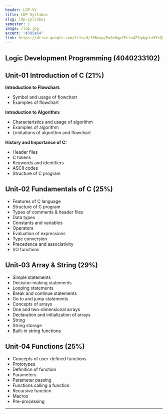 ```yaml
---
header: LDP-SY
title: LDP Syllabus
slug: ldp-syllabus
semester: 1
image: /ldp.jpg
accent: "#385a64"
link: https://drive.google.com/file/d/106uopjPx0zKqpCEctn4Z2qdyptu93iQ2/view?usp=sharing
---
```


## Logic Development Programming (4040233102)

## Unit-01 Introduction of C (21%)

**Introduction to Flowchart:**

- Symbol and usage of flowchart
- Examples of flowchart

**Introduction to Algorithm:**

- Characteristics and usage of algorithm
- Examples of algorithm
- Limitations of algorithm and flowchart

**History and Importance of C:**

- Header files
- C tokens
- Keywords and identifiers
- ASCII codes
- Structure of C program

## Unit-02 Fundamentals of C (25%)

- Features of C language
- Structure of C program
- Types of comments & header files
- Data types
- Constants and variables
- Operators
- Evaluation of expressions
- Type conversion
- Precedence and associativity
- I/O functions

## Unit-03 Array & String (29%)

- Simple statements
- Decision-making statements
- Looping statements
- Break and continue statements
- Go to and jump statements
- Concepts of arrays
- One and two-dimensional arrays
- Declaration and initialization of arrays
- String
- String storage
- Built-in string functions

## Unit-04 Functions (25%)

- Concepts of user-defined functions
- Prototypes
- Definition of function
- Parameters
- Parameter passing
- Functions calling a function
- Recursive function
- Macros
- Pre-processing

---

